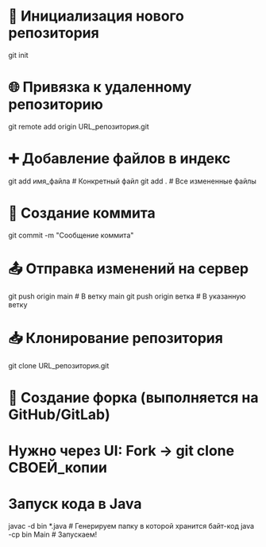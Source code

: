 # 🚀 Инициализация нового репозитория
git init

# 🌐 Привязка к удаленному репозиторию
git remote add origin URL_репозитория.git

# ➕ Добавление файлов в индекс
git add имя_файла          # Конкретный файл
git add .                  # Все измененные файлы

# 💾 Создание коммита
git commit -m "Сообщение коммита"

# 📤 Отправка изменений на сервер
git push origin main       # В ветку main
git push origin ветка      # В указанную ветку

# 📥 Клонирование репозитория
git clone URL_репозитория.git

# 🍴 Создание форка (выполняется на GitHub/GitLab)
# Нужно через UI: Fork -> git clone СВОЕЙ_копии

# Запуск кода в Java
javac -d bin  *.java # Генерируем папку в которой хранится байт-код
java -cp bin Main # Запускаем!